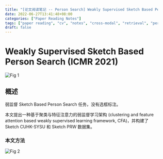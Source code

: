 ```yaml
---
title: "[论文阅读笔记 -- Person Search] Weakly Supervised Sketch Based Person Search (ICMR 2021)"
date: 2022-06-27T13:41:48+08:00
categories: ["Paper Reading Notes"]
tags: ["paper reading", "cv", "notes", "cross-modal", "retrieval", "person search", "ReID", "weakly supervised", "sketch"]
draft: false
---
```


# Weakly Supervised Sketch Based Person Search (ICMR 2021)

![Fig 1](/images/2022/PRN248/1.png)

## 概述

弱监督 Sketch Based Person Search 任务，没有选框标注。  

本文提出一种基于聚类与特征注意力的弱监督学习架构 (clustering and feature attention based weakly supervised learning framework, CFA)，并构建了 Sketch CUHK-SYSU 和 Sketch PRW 数据集。  

### 本文方法

![Fig 2](/images/2022/PRN248/2.png)
